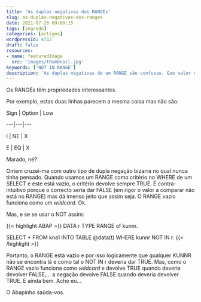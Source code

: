 ```yaml
---
title: 'As duplas negativas dos RANGEs'
slug: as-duplas-negativas-dos-ranges
date: 2021-07-26 09:00:15
tags: [segredo]
categories: [artigos]
wordpressId: 4712
draft: false
resources:
- name: featuredImage
  src: 'images/thumbnail.jpg'
keywords: ['NOT IN RANGE']
description: 'As duplas negativas de um RANGE são confusas. Que valor devolve o NOT IN range quando esse RANGE está vazio? TRUE como é lógico? Ou FALSE como é óbvio?'
---
```

Os RANGEs têm propriedades interessantes.

<!--more-->

Por exemplo, estas duas linhas parecem a mesma coisa mas não são:

Sign
| Option
| Low

---|---|---

I
| NE
| X

E
| EQ
| X

Marado, né?

Ontem cruzei-me com outro tipo de dupla negação bizarra no qual nunca tinha pensado. Quando usamos um RANGE como critério no WHERE de um SELECT e este está vazio, o critério devolve sempre TRUE. É contra-intuitivo porque o correcto seria dar FALSE (em rigor o valor a comparar não está no RANGE) mas dá imenso jeito que assim seja. O RANGE vazio funciona como um _wildcard_. Ok.

Mas, e se se usar o NOT assim:

{{< highlight ABAP >}}
DATA r TYPE RANGE of kunnr.

SELECT * FROM kna1 INTO TABLE @data(t)
WHERE kunnr NOT IN r.
{{< /highlight >}}

Portanto, o RANGE está vazio e por isso logicamente que qualquer KUNNR não se encontra lá e como tal o NOT IN r deveria dar TRUE. Mas, como o RANGE vazio funciona como _wildcard_ e devolve TRUE quando deveria devolver FALSE,... a negação devolve FALSE quando deveria devolver TRUE. E ainda bem. Acho eu...

O Abapinho saúda-vos.
